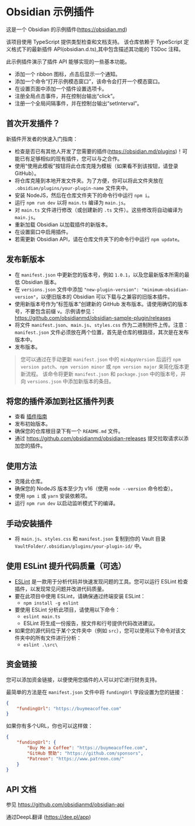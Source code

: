 # Obsidian 示例插件

这是一个 Obsidian 的示例插件(https://obsidian.md)

该项目使用 TypeScript 提供类型检查和文档支持。
该仓库依赖于 TypeScript 定义格式下的最新插件 API(obsidian.d.ts),其中包含描述其功能的 TSDoc 注释。

此示例插件演示了插件 API 能够实现的一些基本功能。
- 添加一个 ribbon 图标，点击后显示一个通知。
- 添加一个命令“打开示例模态窗口”，该命令会打开一个模态窗口。
- 在设置页面中添加一个插件设置选项卡。
- 注册全局点击事件，并在控制台输出“click”。
- 注册一个全局间隔事件，并在控制台输出“setInterval”。

## 首次开发插件？

新插件开发者的快速入门指南：

- 检查是否已有其他人开发了您需要的插件(https://obsidian.md/plugins)！可能已有足够相似的现有插件，您可以与之合作。
- 使用“使用此模板”按钮将此仓库克隆为模板（如果看不到该按钮，请登录 GitHub）。
- 将仓库克隆到本地开发文件夹。为了方便，你可以将此文件夹放在 `.obsidian/plugins/your-plugin-name` 文件夹中。
- 安装 NodeJS，然后在仓库文件夹下的命令行中运行 `npm i`。
- 运行 `npm run dev` 以将 `main.ts` 编译为 `main.js`。
- 对 `main.ts` 文件进行修改（或创建新的 `.ts` 文件）。这些修改将自动编译为 `main.js`。
- 重新加载 Obsidian 以加载插件的新版本。
- 在设置窗口中启用插件。
- 若需更新 Obsidian API，请在仓库文件夹下的命令行中运行 `npm update`。

## 发布新版本

- 在 `manifest.json` 中更新您的版本号，例如 `1.0.1`，以及您最新版本所需的最低 Obsidian 版本。
- 在 `versions.json` 文件中添加 `"new-plugin-version": "minimum-obsidian-version"`，以便旧版本的 Obsidian 可以下载与之兼容的旧版本插件。
- 使用新版本号作为“标签版本”创建新的 GitHub 发布版本。请使用确切的版本号，不要包含前缀 `v`。示例请参见：https://github.com/obsidianmd/obsidian-sample-plugin/releases
- 将文件 `manifest.json`、`main.js`、`styles.css` 作为二进制附件上传。注意：`manifest.json` 文件必须放在两个位置，首先是仓库的根路径，其次是在发布版本中。
- 发布版本。

> 您可以通过在手动更新 `manifest.json` 中的 `minAppVersion` 后运行 `npm version patch`、`npm version minor` 或 `npm version major` 来简化版本更新流程。
> 该命令将更新 `manifest.json` 和 `package.json` 中的版本号，并向 `versions.json` 中添加新版本的条目。

## 将您的插件添加到社区插件列表

- 查看 [插件指南](https://docs.obsidian.md/Plugins/Releasing/Plugin+guidelines)
- 发布初始版本。
- 确保您的仓库根目录下有一个 `README.md` 文件。
- 通过 https://github.com/obsidianmd/obsidian-releases 提交拉取请求以添加您的插件。

## 使用方法

- 克隆此仓库。
- 确保您的 NodeJS 版本至少为 v16（使用 `node --version` 命令检查）。
- 使用 `npm i` 或 `yarn` 安装依赖项。
- 运行 `npm run dev` 以启动监听模式下的编译。

## 手动安装插件

- 将 `main.js`、`styles.css` 和 `manifest.json` 复制到你的 Vault 目录 `VaultFolder/.obsidian/plugins/your-plugin-id/` 中。

## 使用 ESLint 提升代码质量（可选）
- [ESLint](https://eslint.org/) 是一款用于分析代码并快速发现问题的工具。您可以运行 ESLint 检查插件，以发现常见问题并改进代码质量。 
- 要在此项目中使用 ESLint，请确保通过终端安装 ESLint：
  - `npm install -g eslint`
- 要使用 ESLint 分析此项目，请使用以下命令：
  - `eslint main.ts`
  - ESLint 将生成一份报告，按文件和行号提供代码改进建议。
- 如果您的源代码位于某个文件夹中（例如 `src`），您可以使用以下命令对该文件夹中的所有文件进行分析：
  - `eslint .\src\`

## 资金链接

您可以添加资金链接，以便使用您插件的人可以对它进行财务支持。

最简单的方法是在 `manifest.json` 文件中将 `fundingUrl` 字段设置为您的链接：

```json
{
    "fundingUrl": "https://buymeacoffee.com"
}
```

如果你有多个URL，你也可以这样做：

```json
{
    "fundingUrl": {
        "Buy Me a Coffee": "https://buymeacoffee.com",
        "GitHub 赞助": "https://github.com/sponsors",
        "Patreon": "https://www.patreon.com/"
    }
}
```

## API 文档

参见 https://github.com/obsidianmd/obsidian-api


通过DeepL翻译 (https://dee.pl/app)
